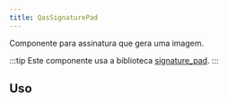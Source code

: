 ```yaml
---
title: QasSignaturePad
---
```


Componente para assinatura que gera uma imagem.

<doc-api file="signature-pad/QasSignaturePad" name="QasSignaturePad" />

:::tip
Este componente usa a biblioteca [signature_pad](https://github.com/szimek/signature_pad).
:::

## Uso

<doc-example file="QasSignaturePad/Basic" title="Básico" />
<doc-example file="QasSignaturePad/Slot" title="Slot" />
